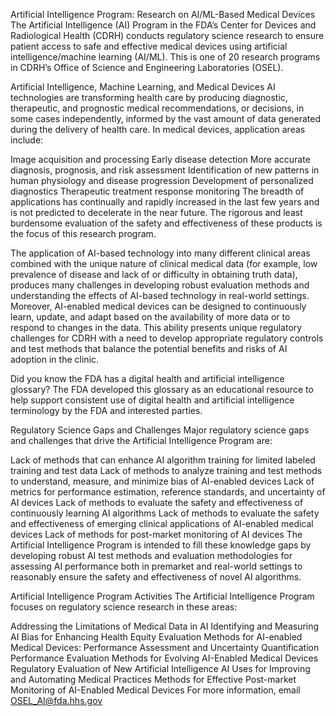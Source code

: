 Artificial Intelligence Program: Research on AI/ML-Based Medical Devices
The Artificial Intelligence (AI) Program in the FDA’s Center for Devices and Radiological Health (CDRH) conducts regulatory science research to ensure patient access to safe and effective medical devices using artificial intelligence/machine learning (AI/ML). This is one of 20 research programs in CDRH’s Office of Science and Engineering Laboratories (OSEL).

Artificial Intelligence, Machine Learning, and Medical Devices
AI technologies are transforming health care by producing diagnostic, therapeutic, and prognostic medical recommendations, or decisions, in some cases independently, informed by the vast amount of data generated during the delivery of health care. In medical devices, application areas include: 

Image acquisition and processing
Early disease detection
More accurate diagnosis, prognosis, and risk assessment
Identification of new patterns in human physiology and disease progression
Development of personalized diagnostics
Therapeutic treatment response monitoring
The breadth of applications has continually and rapidly increased in the last few years and is not predicted to decelerate in the near future. The rigorous and least burdensome evaluation of the safety and effectiveness of these products is the focus of this research program.

The application of AI-based technology into many different clinical areas combined with the unique nature of clinical medical data (for example, low prevalence of disease and lack of or difficulty in obtaining truth data), produces many challenges in developing robust evaluation methods and understanding the effects of AI-based technology in real-world settings. Moreover, AI-enabled medical devices can be designed to continuously learn, update, and adapt based on the availability of more data or to respond to changes in the data. This ability presents unique regulatory challenges for CDRH with a need to develop appropriate regulatory controls and test methods that balance the potential benefits and risks of AI adoption in the clinic.

Did you know the FDA has a digital health and artificial intelligence glossary? The FDA developed this glossary as an educational resource to help support consistent use of digital health and artificial intelligence terminology by the FDA and interested parties. 


Regulatory Science Gaps and Challenges
Major regulatory science gaps and challenges that drive the Artificial Intelligence Program are:

Lack of methods that can enhance AI algorithm training for limited labeled training and test data
Lack of methods to analyze training and test methods to understand, measure, and minimize bias of AI-enabled devices
Lack of metrics for performance estimation, reference standards, and uncertainty of AI devices
Lack of methods to evaluate the safety and effectiveness of continuously learning AI algorithms
Lack of methods to evaluate the safety and effectiveness of emerging clinical applications of AI-enabled medical devices
Lack of methods for post-market monitoring of AI devices 
The Artificial Intelligence Program is intended to fill these knowledge gaps by developing robust AI test methods and evaluation methodologies for assessing AI performance both in premarket and real-world settings to reasonably ensure the safety and effectiveness of novel AI algorithms.

Artificial Intelligence Program Activities
The Artificial Intelligence Program focuses on regulatory science research in these areas: 

Addressing the Limitations of Medical Data in AI
Identifying and Measuring AI Bias for Enhancing Health Equity
Evaluation Methods for AI-enabled Medical Devices: Performance Assessment and Uncertainty Quantification
Performance Evaluation Methods for Evolving AI-Enabled Medical Devices
Regulatory Evaluation of New Artificial Intelligence AI Uses for Improving and Automating Medical Practices
Methods for Effective Post-market Monitoring of AI-Enabled Medical Devices
For more information, email OSEL_AI@fda.hhs.gov